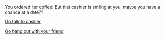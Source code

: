 You ordered her coffee! But that cashier is smiling at you, maybe you have a chance at a date??

[Go talk to cashier](../Y/meety.md)
  
[Go hang out with your friend](nothing-happens)

